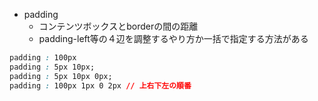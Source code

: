 - padding
  - コンテンツボックスとborderの間の距離
  - padding-left等の４辺を調整するやり方か一括で指定する方法がある

```css
padding : 100px
padding : 5px 10px;
padding : 5px 10px 0px;
padding : 100px 1px 0 2px // 上右下左の順番
```
